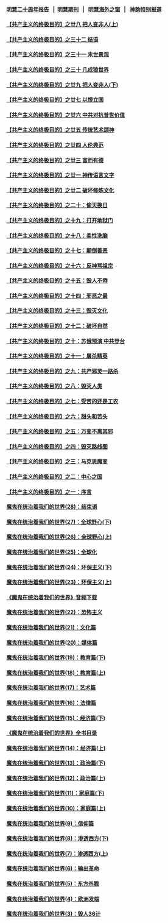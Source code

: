 #### [明慧二十周年报告](https://github.com/gfw-breaker/mh-reports/blob/master/README.md?t=07200101) &nbsp;&nbsp;|&nbsp;&nbsp;[明慧期刊](https://github.com/gfw-breaker/mh-qikan) &nbsp;&nbsp;|&nbsp;&nbsp; [明慧海外之窗](https://github.com/gfw-breaker/mh-news/blob/master/README.md?t=07200101) &nbsp;&nbsp;|&nbsp;&nbsp; [神韵特别报道](https://github.com/gfw-breaker/mh-news/blob/master/shenyun.md?t=07200101) 

#### [【共产主义的终极目的】之廿八 把人变非人(上)](../pages/nsc422/n11340492.md?t=07200101) 

#### [【共产主义的终极目的】之三十二 结语](../pages/nsc422/n11360535.md?t=07200101) 

#### [【共产主义的终极目的】之三十一 末世景观](../pages/nsc422/n11351129.md?t=07200101) 

#### [【共产主义的终极目的】之三十 几成狼世界](../pages/nsc422/n11348280.md?t=07200101) 

#### [【共产主义的终极目的】之廿九 把人变非人(下)](../pages/nsc422/n11344140.md?t=07200101) 

#### [【共产主义的终极目的】之廿七 以恨立国](../pages/nsc422/n11336944.md?t=07200101) 

#### [【共产主义的终极目的】之廿六 中共对抗普世价值](../pages/nsc422/n11324785.md?t=07200101) 

#### [【共产主义的终极目的】之廿五 传统艺术颂神](../pages/nsc422/n11296396.md?t=07200101) 

#### [【共产主义的终极目的】之廿四 人伦典范](../pages/nsc422/n11296397.md?t=07200101) 

#### [【共产主义的终极目的】之廿三 富而有德](../pages/nsc422/n11283598.md?t=07200101) 

#### [【共产主义的终极目的】之廿一 神传语言文字](../pages/nsc422/n11263265.md?t=07200101) 

#### [【共产主义的终极目的】之廿二 破坏修炼文化](../pages/nsc422/n11245728.md?t=07200101) 

#### [【共产主义的终极目的】之二十：偷天换日](../pages/nsc422/n11238846.md?t=07200101) 

#### [【共产主义的终极目的】之十九：打开地狱门](../pages/nsc422/n11206376.md?t=07200101) 

#### [【共产主义的终极目的】之十八：柔性洗脑](../pages/nsc422/n11199994.md?t=07200101) 

#### [【共产主义的终极目的】之十七：颠倒善恶](../pages/nsc422/n11179782.md?t=07200101) 

#### [【共产主义的终极目的】之十六：反神骂祖宗](../pages/nsc422/n11166798.md?t=07200101) 

#### [【共产主义的终极目的】之十五：毁人不倦](../pages/nsc422/n11166792.md?t=07200101) 

#### [【共产主义的终极目的】之十四：邪恶之最](../pages/nsc422/n11150249.md?t=07200101) 

#### [【共产主义的终极目的】之十三：毁灭文化](../pages/nsc422/n11135227.md?t=07200101) 

#### [【共产主义的终极目的】之十二：破坏自然](../pages/nsc422/n11135214.md?t=07200101) 

#### [【共产主义的终极目的】之十：苏俄预演 中共登台](../pages/nsc422/n11118424.md?t=07200101) 

#### [【共产主义的终极目的】之十一：屠杀精英](../pages/nsc422/n11118442.md?t=07200101) 

#### [【共产主义的终极目的】之九：共产邪灵一路杀](../pages/nsc422/n11114139.md?t=07200101) 

#### [【共产主义的终极目的】之八：毁灭人类](../pages/nsc422/n11108503.md?t=07200101) 

#### [【共产主义的终极目的】之七：受苦的还是工农](../pages/nsc422/n11101809.md?t=07200101) 

#### [【共产主义的终极目的】之六：甜头和苦头](../pages/nsc422/n11096971.md?t=07200101) 

#### [【共产主义的终极目的】之五：万变不离其邪](../pages/nsc422/n11091285.md?t=07200101) 

#### [【共产主义的终极目的】之四：毁灭路线图](../pages/nsc422/n11086284.md?t=07200101) 

#### [【共产主义的终极目的】之三：马克思魔变](../pages/nsc422/n11061941.md?t=07200101) 

#### [【共产主义的终极目的】之二：中心之国](../pages/nsc422/n11047728.md?t=07200101) 

#### [【共产主义的终极目的】之一：序言](../pages/nsc422/n11086077.md?t=07200101) 

#### [魔鬼在统治着我们的世界(28)：结束语](../pages/nsc422/n10936246.md?t=07200101) 

#### [魔鬼在统治着我们的世界(27)：全球野心(下)](../pages/nsc422/n10928319.md?t=07200101) 

#### [魔鬼在统治着我们的世界(26)：全球野心(上)](../pages/nsc422/n10900318.md?t=07200101) 

#### [魔鬼在统治着我们的世界(25)：全球化](../pages/nsc422/n10788205.md?t=07200101) 

#### [魔鬼在统治着我们的世界(24)：环保主义(下)](../pages/nsc422/n10695307.md?t=07200101) 

#### [魔鬼在统治着我们的世界(23)：环保主义(上)](../pages/nsc422/n10688613.md?t=07200101) 

#### [《魔鬼在统治着我们的世界》音频下载](../pages/nsc422/n10635553.md?t=07200101) 

#### [魔鬼在统治着我们的世界(22)：恐怖主义](../pages/nsc422/n10614727.md?t=07200101) 

#### [魔鬼在统治着我们的世界(21)：文化篇](../pages/nsc422/n10597706.md?t=07200101) 

#### [魔鬼在统治着我们的世界(20)：媒体篇](../pages/nsc422/n10586579.md?t=07200101) 

#### [魔鬼在统治着我们的世界(19)：教育篇(下)](../pages/nsc422/n10564808.md?t=07200101) 

#### [魔鬼在统治着我们的世界(18)：教育篇(上)](../pages/nsc422/n10526970.md?t=07200101) 

#### [魔鬼在统治着我们的世界(17)：艺术篇](../pages/nsc422/n10499093.md?t=07200101) 

#### [魔鬼在统治着我们的世界(16)：法律篇](../pages/nsc422/n10485969.md?t=07200101) 

#### [魔鬼在统治着我们的世界(15)：经济篇(下)](../pages/nsc422/n10469975.md?t=07200101) 

#### [《魔鬼在统治着我们的世界》全书目录](../pages/nsc422/n10464261.md?t=07200101) 

#### [魔鬼在统治着我们的世界(14)：经济篇(上)](../pages/nsc422/n10457370.md?t=07200101) 

#### [魔鬼在统治着我们的世界(13)：政治篇(下)](../pages/nsc422/n10448270.md?t=07200101) 

#### [魔鬼在统治着我们的世界(12)：政治篇(上)](../pages/nsc422/n10444576.md?t=07200101) 

#### [魔鬼在统治着我们的世界(11)：家庭篇(下)](../pages/nsc422/n10440961.md?t=07200101) 

#### [魔鬼在统治着我们的世界(10)：家庭篇(上)](../pages/nsc422/n10435448.md?t=07200101) 

#### [魔鬼在统治着我们的世界(9)：信仰篇](../pages/nsc422/n10432159.md?t=07200101) 

#### [魔鬼在统治着我们的世界(8)：渗透西方(下)](../pages/nsc422/n10429603.md?t=07200101) 

#### [魔鬼在统治着我们的世界(7)：渗透西方(上)](../pages/nsc422/n10426013.md?t=07200101) 

#### [魔鬼在统治着我们的世界(6)：输出革命](../pages/nsc422/n10421536.md?t=07200101) 

#### [魔鬼在统治着我们的世界(5)：东方杀戮](../pages/nsc422/n10417707.md?t=07200101) 

#### [魔鬼在统治着我们的世界(4)：欧洲发端](../pages/nsc422/n10414890.md?t=07200101) 

#### [魔鬼在统治着我们的世界(3)：毁人36计](../pages/nsc422/n10411583.md?t=07200101) 

